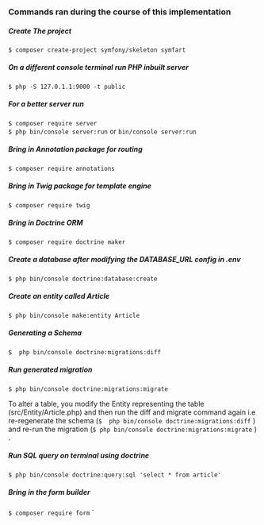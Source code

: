 ### Commands ran during the course of this implementation  

##### Create The project
`$ composer create-project symfony/skeleton symfart`  

##### On a different console terminal run PHP inbuilt server
`$ php -S 127.0.1.1:9000 -t public`  

##### For a better server run  
`$ composer require server`  
`$ php bin/console server:run`  or `bin/console server:run`  
    
##### Bring in Annotation package for routing  
`$ composer require annotations`  
  
##### Bring in Twig package for template engine  
`$ composer require twig`  
  
##### Bring in Doctrine ORM  
`$ composer require doctrine maker`  
  
##### Create a database after modifying the DATABASE_URL config in .env  
`$ php bin/console doctrine:database:create`    
  
##### Create an entity  called Article  
`$ php bin/console make:entity Article`  
  
##### Generating a Schema  
`$  php bin/console doctrine:migrations:diff`     
  
##### Run generated migration  
`$ php bin/console doctrine:migrations:migrate` 
  
To alter a table, you modify the Entity representing the table (src/Entity/Article.php) and then run the diff and migrate command again i.e re-regenerate the  schema (`$  php bin/console doctrine:migrations:diff` )
and re-run the migration (`$ php bin/console doctrine:migrations:migrate` ) .  
  
##### Run SQL query on terminal using doctrine  
`$ php bin/console doctrine:query:sql 'select * from article'`  

##### Bring in the form builder  
`$ composer require form`
`



